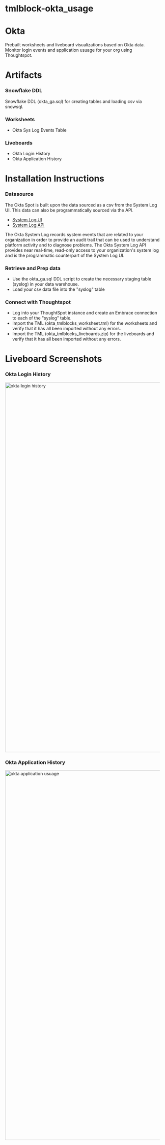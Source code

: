 # tmlblock-okta_usage

# Okta
Prebuilt worksheets and liveboard visualizations based on Okta data. Monitor login events and application usuage for your org using Thoughtspot. 

# Artifacts 

### Snowflake DDL 
Snowflake DDL (okta_ga.sql) for creating tables and loading csv via snowsql. 

### Worksheets 
- Okta Sys Log Events Table 

### Liveboards
- Okta Login History 
- Okta Application History 

# Installation Instructions 

### Datasource 

The Okta Spot is built upon the data sourced as a csv from the System Log UI. This data can also be programmatically sourced via the API.
- [System Log UI](https://help.okta.com/en/prod/Content/Topics/Reports/Reports_SysLog.htm?cshid=ext_Reports_SysLog)
- [System Log API](https://developer.okta.com/docs/reference/api/system-log/)

The Okta System Log records system events that are related to your organization in order to provide an audit trail that can be used to understand platform activity and to diagnose problems.
The Okta System Log API provides near real-time, read-only access to your organization's system log and is the programmatic counterpart of the System Log UI.

### Retrieve and Prep data
- Use the okta_ga.sql DDL script to create the necessary staging table (syslog) in your data warehouse.
- Load your csv data file into the "syslog" table 

### Connect with Thoughtspot 
- Log into your ThoughtSpot instance and create an Embrace connection to each of the "syslog" table.
- Import the TML (okta_tmlblocks_worksheet.tml) for the worksheets and verify that it has all been imported without any errors.
- Import the TML (okta_tmlblocks_liveboards.zip) for the liveboards and verify that it has all been imported without any errors.

# Liveboard Screenshots 

### Okta Login History 
<img width="1200" alt="okta login history" src="https://user-images.githubusercontent.com/102629468/161130359-ec5a2372-1a06-4df3-beaf-95b5646e86ec.png">

### Okta Application History
<img width="1200" alt="okta application usuage" src="https://user-images.githubusercontent.com/102629468/161130389-92c939cf-8228-41eb-ad20-008a8764d267.png">

